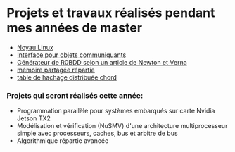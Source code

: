 # Projets et travaux réalisés pendant mes années de master

* [Noyau Linux](noyau-linux)
* [Interface pour objets communiquants](interface-pour-objets-communiquants)
* [Générateur de R0BDD selon un article de Newton et Verna](générateur_ROBDD)
* [mémoire partagée répartie](mémoire-partagée-répartie)
* [table de hachage distribuée chord](dht-chord)

### Projets qui seront réalisés cette année:
* Programmation parallèle pour systèmes embarqués sur carte Nvidia Jetson TX2
* Modélisation et vérification (NuSMV) d'une architecture multiprocesseur simple avec processeurs, caches, bus et arbitre de bus
* Algorithmique répartie avancée
